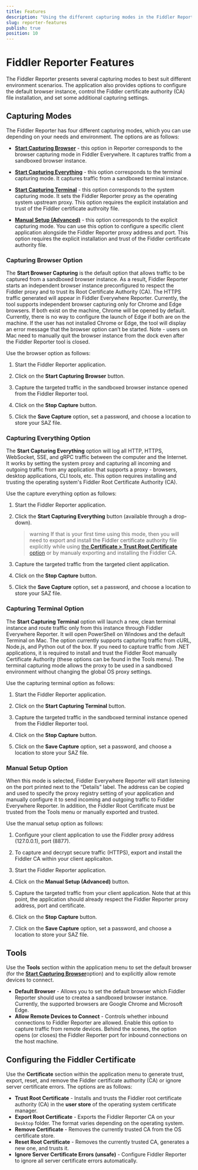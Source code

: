 ```yaml
---
title: Features
description: "Using the different capturing modes in the Fiddler Reporter tool and learning more about the available configuration options."
slug: reporter-features
publish: true
position: 10
---
```


# Fiddler Reporter Features

The Fiddler Reporter presents several capturing modes to best suit different environment scenarios. The application also provides options to configure the default browser instance, control the Fiddler certificate authority (CA) file installation, and set some additional capturing settings.

## Capturing Modes

The Fiddler Reporter has four different capturing modes, which you can use depending on your needs and environment. The options are as follows:

- [**Start Capturing Browser**](#capturing-browser-option) - this option in Reporter corresponds to the browser capturing mode in Fiddler Everywhere. It captures traffic from a sandboxed browser instance.

- [**Start Capturing Everything**](#capturing-everything-option) - this option corresponds to the terminal capturing mode. It captures traffic from a sandboxed terminal instance.

- [**Start Capturing Terminal**](#capturing-terminal-option) - this option corresponds to the system capturing mode. It sets the Fiddler Reporter proxy as the operating system upstream proxy. This option requires the explicit instalation and trust of the Fiddler certificate authroity file.

- [**Manual Setup (Advanced)**](#manual-setup-option) - this option corresponds to the explicit capturing mode. You can use this option to configure a specific client application alongside the Fiddler Reporter proxy address and port. This option requires the explicit installation and trust of the Fiddler certificate authority file.

### Capturing Browser Option

The **Start Browser Capturing** is the default option that allows traffic to be captured from a sandboxed browser instance. As a result, Fiddler Reporter starts an independent browser instance preconfigured to respect the Fiddler proxy and
to trust its Root Certificate Authority (CA). The HTTPS traffic generated will appear in Fiddler Everywhere
Reporter. Currently, the tool supports independent browser capturing only for Chrome and Edge browsers. If
both exist on the machine, Chrome will be opened by default. Currently, there is no way to configure the
launch of Edge if both are on the machine. If the user has not installed Chrome or Edge,
the tool will display an error message that the browser option can’t be started.
Note - users on Mac need to manually quit the browser instance from the dock even after the Fiddler Reporter tool is closed.

Use the browser option as follows:

1. Start the Fiddler Reporter application.

1. Click on the **Start Capturing Browser** button.

1. Capture the targeted traffic in the sandboxed browser instance opened from the Fiddler Reporter tool.

1. Click on the **Stop Capture** button. 

1. Click the **Save Capture** option, set a password, and choose a location to store your SAZ file.

### Capturing Everything Option

The **Start Capturing Everything** option will log all HTTP, HTTPS, WebSocket, SSE, and gRPC traffic between the
computer and the Internet. It works by setting the system proxy and capturing all incoming and outgoing
traffic from any application that supports a proxy - browsers, desktop applications, CLI tools, etc. This
option requires installing and trusting the operating system's Fiddler Root Certificate Authority (CA).

Use the capture everything option as follows:

1. Start the Fiddler Reporter application.

1. Click the **Start Capturing Everything** button (available through a drop-down).

    >warning If that is your first time using this mode, then you will need to export and install the Fiddler certificate authority file explicitly while using [the **Certificate > Trust Root Certificate** option](#configuring-the-fiddler-certificate) or by manualy exporting and installing the Fiddler CA.

1. Capture the targeted traffic from the targeted client application.

1. Click on the **Stop Capture** button. 

1. Click the **Save Capture** option, set a password, and choose a location to store your SAZ file.

### Capturing Terminal Option

The **Start Capturing Terminal** option will launch a new, clean terminal instance and route traffic only from this
instance through Fiddler Everywhere Reporter. It will open PowerShell on Windows and the default Terminal
on Mac. The option currently supports capturing traffic from cURL, Node.js, and Python out of the box. If you
need to capture traffic from .NET applications, it is required to install and trust the Fiddler Root manually
Certificate Authority (these options can be found in the Tools menu). The terminal capturing mode allows
the proxy to be used in a sandboxed environment without changing the global OS proxy settings.

Use the capturing terminal option as follows:

1. Start the Fiddler Reporter application.

1. Click on the **Start Capturing Terminal** button.

1. Capture the targeted traffic in the sandboxed terminal instance opened from the Fiddler Reporter tool.

1. Click on the **Stop Capture** button. 

1. Click on the **Save Capture** option, set a password, and choose a location to store your SAZ file.

### Manual Setup Option

When this mode is selected, Fiddler Everywhere Reporter will start listening on the port printed next to the
“Details” label. The address can be copied and used to specify the proxy registry setting of your application and
manually configure it to send incoming and outgoing traffic to Fiddler Everywhere Reporter. In addition, the
Fiddler Root Certificate must be trusted from the Tools menu or manually exported and trusted.

Use the manual setup  option as follows:

1. Configure your client application to use the Fiddler proxy address (127.0.0.1), port (8877).

1. To capture and decrypt secure traffic (HTTPS), export and install the Fiddler CA within your client applicaiton.

1. Start the Fiddler Reporter application.

1. Click on the **Manual Setup (Advanced)** button.

1. Capture the targeted traffic from your client application. Note that at this point, the application should already respect the Fiddler Reporter proxy address, port and certificate.

1. Click on the **Stop Capture** button. 

1. Click on the **Save Capture** option, set a password, and choose a location to store your SAZ file.

## Tools

Use the **Tools** section within the application menu to set the default browser (for the [**Start Capturing Browser**](#capturing-browser-option)option) and to explicitly allow remote devices to connect.

- **Default Browser** - Allows you to set the default browser which Fiddler Reporter should use to createa a sandboxed browser instance. Currently, the supported browsers are Google Chrome and Microsoft Edge.
- **Allow Remote Devices to Connect** - Controls whether inbound connections to Fiddler Reporter are allowed. Enable this option to capture traffic from remote devices. Behind the scenes, the option opens (or closes) the Fiddler Reporter port for inbound connections on the host machine.

## Configuring the Fiddler Certificate

Use the **Certificate** section within the application menu to generate trust, export, reset, and remove the Fiddler certificate authority (CA) or ignore server certificate errors. The options are as follows:

- **Trust Root Certificate** - Installs and trusts the Fiddler root certificate authority (CA) in the **user store** of the operating system certificate manager.
- **Export Root Certificate** - Exports the Fiddler Reporter CA on your `Desktop` folder. The format varies depending on the operating system. 
- **Remove Certificate** - Removes the currently trusted CA from the OS certificate store. 
- **Reset Root Certificate** - Removes the currently trusted CA, generates a new one, and trusts it.
- **Ignore Server Certificate Errors (unsafe)** - Configure Fiddler Reporter to ignore all server certificate errors automatically.

